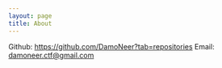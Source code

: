 ```yaml
---
layout: page
title: About
---
```


Github: https://github.com/DamoNeer?tab=repositories 
Email: damoneer.ctf@gmail.com
